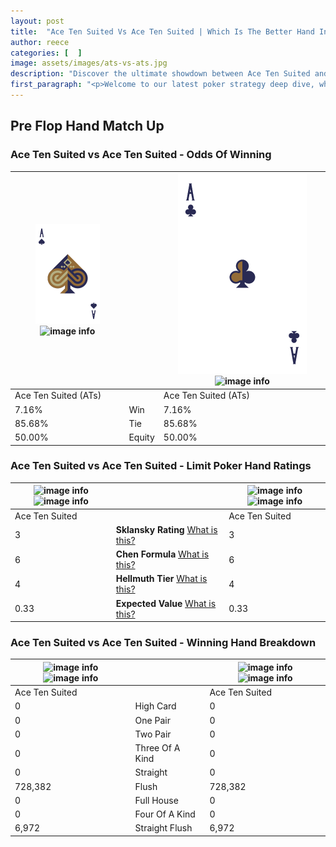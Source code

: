 ```yaml
---
layout: post
title:  "Ace Ten Suited Vs Ace Ten Suited | Which Is The Better Hand In Poker? A Complete Guide"
author: reece
categories: [  ]
image: assets/images/ats-vs-ats.jpg
description: "Discover the ultimate showdown between Ace Ten Suited and Ace Ten Suited in poker! Uncover the odds, strategies, and scenarios where one hand triumphs over the other. Get ready to up your poker game with this thrilling analysis."
first_paragraph: "<p>Welcome to our latest poker strategy deep dive, where we're pitting two distinct hands against each other in a high-stakes showdown: Ace Ten Suited vs Ace Ten Suited.</p><p>In the dynamic world of poker, every decision counts, and knowing which hand holds the upper hand is key to your success at the table.</p><p>In this article, we'll dissect these two hands, explore the scenarios where one dominates the other, and equip you with the knowledge to make strategic choices that can tip the odds in your favor.</p><p>Get ready to unravel the intriguing dynamics of these poker hands and elevate your game to new heights.</p>"
---
```




[comment]: # (sp0)

## Pre Flop Hand Match Up

<div class="table hand-ratings" markdown="1"> 



### Ace Ten Suited vs Ace Ten Suited - Odds Of Winning


    
| ![image info](assets/images/hand1/a.png) ![image info](assets/images/hand1/ts.png) |  | ![image info](assets/images/hand2/a.png) ![image info](assets/images/hand2/ts.png) |
| -------- | -------- | -------- |
| Ace Ten Suited (ATs) |  | Ace Ten Suited (ATs) |
| 7.16% | Win | 7.16% |
| 85.68% | Tie | 85.68% |
| 50.00% | Equity | 50.00% |




[comment]: # (sp1)



### Ace Ten Suited vs Ace Ten Suited - Limit Poker Hand Ratings


    
| ![image info](https://www.riverpairs.com/assets/images/hand1/a.png) ![image info](https://www.riverpairs.com/assets/images/hand1/ts.png) |  | ![image info](https://www.riverpairs.com/assets/images/hand2/a.png) ![image info](https://www.riverpairs.com/assets/images/hand2/ts.png) |
| -------- | -------- | -------- |
| Ace Ten Suited |  | Ace Ten Suited |
| 3 | **Sklansky Rating** [What is this?](/sklansky-rating-explained) | 3 |
| 6 | **Chen Formula** [What is this?](/chen-formula-explained) | 6 |
| 4 | **Hellmuth Tier** [What is this?](/Hellmuth-tier-explained) | 4 |
| 0.33 | **Expected Value** [What is this?](/expected-value-explained) | 0.33 |




[comment]: # (sp2)



### Ace Ten Suited vs Ace Ten Suited - Winning Hand Breakdown


    
| ![image info](https://www.riverpairs.com/assets/images/hand1/a.png) ![image info](https://www.riverpairs.com/assets/images/hand1/ts.png) |  | ![image info](https://www.riverpairs.com/assets/images/hand2/a.png) ![image info](https://www.riverpairs.com/assets/images/hand2/ts.png) |
| -------- | -------- | -------- |
| Ace Ten Suited |  | Ace Ten Suited |
| 0 | High Card | 0 |
| 0 | One Pair | 0 |
| 0 | Two Pair | 0 |
| 0 | Three Of A Kind | 0 |
| 0 | Straight | 0 |
| 728,382 | Flush | 728,382 |
| 0 | Full House | 0 |
| 0 | Four Of A Kind | 0 |
| 6,972 | Straight Flush | 6,972 |




[comment]: # (sp3)



</div>

[comment]: # (sp4)



[comment]: # (sp5)

